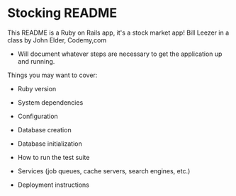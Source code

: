 # Stocking README

This README is a Ruby on Rails app, it's a stock 
market app!  Bill Leezer in a class by John Elder,
Codemy,com 

* Will document whatever steps are necessary to
  get the application up and running.

Things you may want to cover:

* Ruby version

* System dependencies

* Configuration

* Database creation

* Database initialization

* How to run the test suite

* Services (job queues, cache servers, search engines, etc.)

* Deployment instructions
